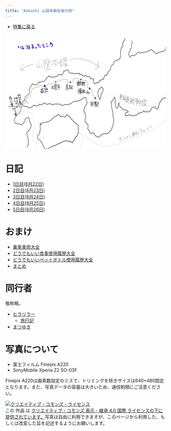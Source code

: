 ```yaml
---
title: "Aokashi 山陰本線走破の旅"
---
```


- [特集に戻る](../)

<img src="/images/sanninn_trip/map.png" alt="山陰本線走破の旅" width="640" height="360">

# 日記

- [1日目(8月22日)](first.html)
- [2日目(8月23日)](second.html)
- [3日目(8月24日)](third.html)
- [4日目(8月25日)](fouth.html)
- [5日目(8月26日)](fifth.html)

# おまけ

- [乗車車両大全](trains.html)
- [どうでもいい食事使用履歴大全](foods.html)
- [どうでもいいペットボトル使用履歴大全](drinks.html)
- [まとめ](summary.html)

# 同行者

敬称略。

- [ヒラリラー](http://hirarira.net)
  - [旅行記](http://hirarira.net/trip/2016SaninTrip/)
- [まつゆき](http://rmn-web.net)

# 写真について

- 富士フィルム Finepix A220
- SonyMobile Xperia Z2 SO-03F

Finepix A220は画素数設定のミスで、トリミングを除きサイズは640×480固定となります。また、写真データの容量は大きいため、通信制限にご注意ください。

<a rel="license" href="http://creativecommons.org/licenses/by-sa/4.0/"><img alt="クリエイティブ・コモンズ・ライセンス" style="border-width:0" src="https://i.creativecommons.org/l/by-sa/4.0/88x31.png" /></a><br />この 作品 は <a rel="license" href="http://creativecommons.org/licenses/by-sa/4.0/">クリエイティブ・コモンズ 表示 - 継承 4.0 国際 ライセンスの下に提供されています。</a>写真は自由に利用できますが、このページから利用した、もしくは改変した旨を記述するようにお願いします。
